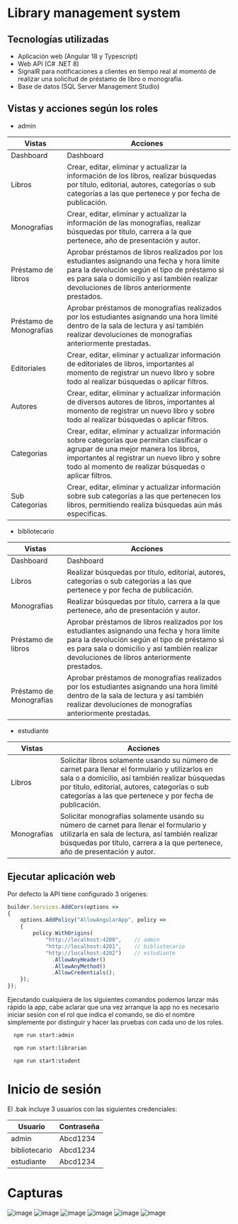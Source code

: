 # Library management system

## Tecnologías utilizadas
- Aplicación web (Angular 18 y Typescript)
- Web API (C# .NET 8)
- SignalR para notificaciones a clientes en tiempo real al momento de realizar una solicitud de préstamo de libro o monografía.
- Base de datos (SQL Server Management Studio)

## Vistas y acciones según los roles

- admin

| Vistas                   | Acciones         |
| ------------------------ | ---------------- |
| Dashboard                | Dashboard | 
| Libros                   | Crear, editar, eliminar y actualizar la información de los libros, realizar búsquedas por título, editorial, autores, categorías o sub categorías a las que pertenece y por fecha de publicación.  |
| Monografías              | Crear, editar, eliminar y actualizar la información de las monografías, realizar búsquedas por título, carrera a la que pertenece, año de presentación y autor. |
| Préstamo de libros       | Aprobar préstamos de libros realizados por los estudiantes asignando una fecha y hora límite para la devolución según el tipo de préstamo si es para sala o domicilio y así también realizar devoluciones de libros anteriormente prestados. |            
| Préstamo de Monografías  | Aprobar préstamos de monografías realizados por los estudiantes asignando una hora limité dentro de la sala de lectura y así también realizar devoluciones de monografías anteriormente prestadas. |    
| Editoriales              | Crear, editar, eliminar y actualizar información de editoriales de libros, importantes al momento de registrar un nuevo libro y sobre todo al realizar búsquedas o aplicar filtros. |
| Autores                  | Crear, editar, eliminar y actualizar información de diversos autores de libros, importantes al momento de registrar un nuevo libro y sobre todo al realizar búsquedas o aplicar filtros. |
| Categorias               | Crear, editar, eliminar y actualizar información sobre categorías que permitan clasificar o agrupar de una mejor manera los libros, importantes al registrar un nuevo libro y sobre todo al momento de realizar búsquedas o aplicar filtros. |
| Sub Categorias           | Crear, editar, eliminar y actualizar información sobre sub categorías a las que pertenecen los libros, permitiendo realiza búsquedas aún más especificas. |

- bibliotecario

| Vistas                  | Acciones |
| ----------------------- | ----------- |
| Dashboard               | Dashboard |
| Libros                  | Realizar búsquedas por título, editorial, autores, categorías o sub categorías a las que pertenece y por fecha de publicación. |
| Monografías             | Realizar búsquedas por título, carrera a la que pertenece, año de presentación y autor. |
| Préstamo de libros      | Aprobar préstamos de libros realizados por los estudiantes asignando una fecha y hora límite para la devolución según el tipo de préstamo si es para sala o domicilio y así también realizar devoluciones de libros anteriormente prestados. |          
| Préstamo de Monografías | Aprobar préstamos de monografías realizados por los estudiantes asignando una hora limité dentro de la sala de lectura y así también realizar devoluciones de monografías anteriormente prestadas. |    

- estudiante

| Vistas      | Acciones |
| ----------- | ------------ |
| Libros      | Solicitar libros solamente usando su número de carnet para llenar el formulario y utilizarlos en sala o a domicilio, así también realizar búsquedas por título, editorial, autores, categorías o sub categorías a las que pertenece y por fecha de publicación. |
| Monografías | Solicitar monografías solamente usando su número de carnet para llenar el formulario y utilizarla en sala de lectura, así también realizar búsquedas por título, carrera a la que pertenece, año de presentación y autor.|

## Ejecutar aplicación web

Por defecto la API tiene configurado 3 origenes:

```javascript
builder.Services.AddCors(options =>
{
    options.AddPolicy("AllowAngularApp", policy =>
    {
        policy.WithOrigins(
            "http://localhost:4200",    // admin 
            "http://localhost:4201",    // bibliotecario
            "http://localhost:4202")    // estudiante
              .AllowAnyHeader()
              .AllowAnyMethod()
              .AllowCredentials(); 
    });
});

```
Ejecutando cualquiera de los siguientes comandos podemos lanzar más rápido la app, cabe aclarar que una vez arranque la app no es necesario iniciar sesión con el rol que indica el comando, se dio el nombre simplemente por distinguir y hacer las pruebas con cada uno de los roles.

```bash
  npm run start:admin 
```

```bash
  npm run start:librarian 
```

```bash
  npm run start:student 
```
# Inicio de sesión

El .bak incluye 3 usuarios con las siguientes credenciales:

| Usuario       | Contraseña |
| ------------- | -------- |
| admin         | Abcd1234 |
| bibliotecario | Abcd1234 |
| estudiante    | Abcd1234 |

# Capturas
![image](https://github.com/wong17/library-management-system/assets/64237085/7aebf9f9-63de-4a02-ae51-5af5af76e6e9)
![image](https://github.com/wong17/library-management-system/assets/64237085/f7a50a14-27e7-4790-8ea3-1e21e1922901)
![image](https://github.com/user-attachments/assets/17c03825-034b-48c1-a631-4c85181f7013)
![image](https://github.com/wong17/library-management-system/assets/64237085/73679c5f-c6cc-4cbb-bb60-25e277ed9b58)
![image](https://github.com/user-attachments/assets/6829d526-755f-466e-bd45-fec10f104b3c)
![image](https://github.com/user-attachments/assets/81cc0dd4-c28b-4ae0-8507-9bc98c585daf)


